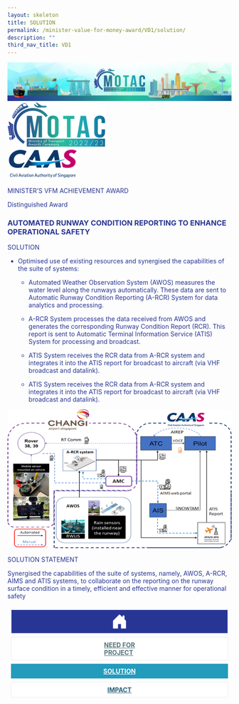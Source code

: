 ```yaml
---
layout: skeleton
title: SOLUTION
permalink: /minister-value-for-money-award/VD1/solution/
description: ""
third_nav_title: VD1
---
```

<style type="text/css">
 .text-pri {
    color: #273592;
  }

  .nav-tabs {
    border-bottom: none !important;
    overflow: hidden !important;
  }

  .nav-link {
    margin: 8px !important;
    border-radius: 0px !important;
    font-weight: 700 !important;
    padding: 0.5rem 2.8rem !important;
  }

  .link-home {
    border: 1px solid #eee !important;
    color: #fff !important;
    background: rgb(39, 54, 149) !important;
    display: flex;
    justify-content: center;
    align-items: center;
  }

  .link-project {
    border: 1px solid #eee !important;
    color: rgb(83, 114, 122) !important;
    background-color: #fff !important;
    display: flex;
    justify-content: center;
    align-items: center;
  }

  .link-project.active {
    border: none !important;
    color: #fff !important;
    background: rgb(41, 115, 144) !important;
  }

  .link-solution {
    border: 1px solid #eee !important;
    color: rgb(69, 148, 145) !important;
    background-color: #fff !important;
    display: flex;
    justify-content: center;
    align-items: center;
  }

  .link-solution.active {
    border: none !important;
    color: #fff !important;
    background: rgb(34, 155, 189) !important;
  }

  .link-impact {
    border: 1px solid #eee !important;
    color: rgb(41, 95, 120) !important;
    background-color: #fff !important;
    display: flex;
    justify-content: center;
    align-items: center;
  }

  .link-impact.active {
    border: none !important;
    color: #fff !important;
    background: rgb(10, 91, 142) !important;
  }
</style>
 <div class="container-fluid">
<img src="/images/hero.png" class="img-fluid"  alt="hero"/>
</div>
<div class="container-fluid py-5 card-bg text-pri my-5">
  <div class="row">
    <div class="col-sm-12 pt-4 pb-3 text-center">
      <img src="/images/Logos/MOTAC_header.png" alt="motac logo" class="img-fluid" />
    </div>
  </div>
  <div class="row border border-4 border-info">
    <div class="col-sm-4 py-3 text-center d-flex flex-column align-items-center justify-content-center">
      <img src="/images/Logos/CAAS.png" class="img-fluid" alt="CAAS" />
    </div>
    <div class="col-sm-8 py-3 text-center bg-primary d-flex justify-content-center flex-column aligin-items-center">
          <p class="mb-1 text-light font-weight-bold raleway-font"> MINISTER’S VFM ACHIEVEMENT AWARD</p>
      <p class="mb-0 distinguished-award">Distinguished Award</p>
    </div>
  </div>
  <div class="row">
    <div class="col-12 py-3">
      <h3 class="text-center  font-weight-bold"> AUTOMATED RUNWAY CONDITION REPORTING TO ENHANCE OPERATIONAL SAFETY </h3>
    </div>
    <div class="col-sm-12 text-center py-2 my-2 bg-secondary">
      <p class="mb-0 h3  font-weight-bold text-uppercase"> SOLUTION </p>
    </div>
    <div class="col-sm-12 py-5">
      <div class="row py-2">
        <div class="col-sm-12">
          <ul>
            <li>
              <p> Optimised use of existing resources and synergised the capabilities of the suite of systems:​ </p>
              <ul>
                <li>
                  <p> Automated Weather Observation System (AWOS) measures the water level along the runways automatically. These data are sent to Automatic Runway Condition Reporting (A-RCR) System for data analytics and processing.​ </p>
                </li>
                <li>
                  <p> A-RCR System processes the data received from AWOS and generates the corresponding Runway Condition Report (RCR). This report is sent to Automatic Terminal Information Service (ATIS) System for processing and broadcast.​ </p>
                </li>
                <li>
                  <p> ATIS System receives the RCR data from A-RCR system and integrates it into the ATIS report for broadcast to aircraft (via VHF broadcast and datalink).​ </p>
                </li>
                <li>
                  <p> ATIS System receives the RCR data from A-RCR system and integrates it into the ATIS report for broadcast to aircraft (via VHF broadcast and datalink).​ </p>
                </li>
              </ul>
            </li>
          </ul>
        </div>
        <div class="col-sm-9  mx-auto">
          <img src="/images/VFM/VD1/VD1_Solution1.png" class="img-fluid border border-5 border-primary" alt="" />
        </div>
      </div>
    </div>
  </div>
  <div class="row">
    <div class="col-sm-12 text-center py-2 my-2 bg-secondary">
      <p class="mb-0 h3  font-weight-bold text-uppercase"> SOLUTION STATEMENT </p>
    </div>
    <div class="col-sm-12 py-2">
      <p class="mb-0  font-weight-bold">Synergised the capabilities of the suite of systems, namely, AWOS, A-RCR, AIMS and ATIS systems, to collaborate on the reporting on the runway surface condition in a timely, efficient and effective manner for operational safety </p>
    </div>
  </div>
  <nav>
    <div class="nav nav-tabs nav-fill" id="nav-tab" role="tablist">
      <a class="nav-link text-uppercase link-home text-decoration-none" id="nav-home-tab" href="/minister-value-for-money-award/VD1/home/">
        <svg xmlns="http://www.w3.org/2000/svg" width="36" height="36" fill="currentColor" class="bi bi-house-door-fill" viewBox="0 0 16 16">
          <path d="M6.5 14.5v-3.505c0-.245.25-.495.5-.495h2c.25 0 .5.25.5.5v3.5a.5.5 0 0 0 .5.5h4a.5.5 0 0 0 .5-.5v-7a.5.5 0 0 0-.146-.354L13 5.793V2.5a.5.5 0 0 0-.5-.5h-1a.5.5 0 0 0-.5.5v1.293L8.354 1.146a.5.5 0 0 0-.708 0l-6 6A.5.5 0 0 0 1.5 7.5v7a.5.5 0 0 0 .5.5h4a.5.5 0 0 0 .5-.5Z" />
        </svg>
      </a>
      <a class="nav-link link-project  text-decoration-none" id="nav-project-tab" href="/minister-value-for-money-award/VD1/need-for-project/"> NEED FOR <br /> PROJECT </a>
      <a class="nav-link link-solution active text-decoration-none" id="nav-solution-tab" href="/minister-value-for-money-award/VD1/solution/"> SOLUTION</a>
      <a class="nav-link link-impact text-decoration-none" id="nav-impact-tab" href="/minister-value-for-money-award/VD1/impact/"> IMPACT</a>
    </div>
  </nav>
</div>